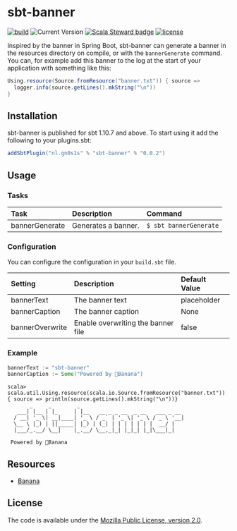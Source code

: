 # sbt-banner

[![build](https://github.com/Philippus/sbt-banner/workflows/build/badge.svg)](https://github.com/Philippus/sbt-banner/actions/workflows/scala.yml?query=workflow%3Abuild+branch%3Amain)
![Current Version](https://img.shields.io/badge/version-0.0.2-brightgreen.svg?style=flat "0.0.2")
[![Scala Steward badge](https://img.shields.io/badge/Scala_Steward-helping-blue.svg?style=flat&logo=data:image/png;base64,iVBORw0KGgoAAAANSUhEUgAAAA4AAAAQCAMAAAARSr4IAAAAVFBMVEUAAACHjojlOy5NWlrKzcYRKjGFjIbp293YycuLa3pYY2LSqql4f3pCUFTgSjNodYRmcXUsPD/NTTbjRS+2jomhgnzNc223cGvZS0HaSD0XLjbaSjElhIr+AAAAAXRSTlMAQObYZgAAAHlJREFUCNdNyosOwyAIhWHAQS1Vt7a77/3fcxxdmv0xwmckutAR1nkm4ggbyEcg/wWmlGLDAA3oL50xi6fk5ffZ3E2E3QfZDCcCN2YtbEWZt+Drc6u6rlqv7Uk0LdKqqr5rk2UCRXOk0vmQKGfc94nOJyQjouF9H/wCc9gECEYfONoAAAAASUVORK5CYII=)](https://scala-steward.org)
[![license](https://img.shields.io/badge/license-MPL%202.0-blue.svg?style=flat "MPL 2.0")](LICENSE)

Inspired by the banner in Spring Boot, sbt-banner can generate a banner in the resources directory on compile, or with
the `bannerGenerate` command. You can, for example add this banner to the log at the start of your application with
something like this:

```scala
Using.resource(Source.fromResource("banner.txt")) { source =>
  logger.info(source.getLines().mkString("\n"))
}
```

## Installation

sbt-banner is published for sbt 1.10.7 and above. To start using it add the following to your plugins.sbt:

```sbt
addSbtPlugin("nl.gn0s1s" % "sbt-banner" % "0.0.2")
```

## Usage

### Tasks

| Task           | Description         | Command                    |
|:---------------|:--------------------|:---------------------------|
| bannerGenerate | Generates a banner. | ```$ sbt bannerGenerate``` |

### Configuration

You can configure the configuration in your `build.sbt` file.

| Setting         | Description                        | Default Value |
|:----------------|:-----------------------------------|:--------------|
| bannerText      | The banner text                    | placeholder   |
| bannerCaption   | The banner caption                 | None          |
| bannerOverwrite | Enable overwriting the banner file | false         |

### Example

```sbt
bannerText := "sbt-banner"
bannerCaption := Some("Powered by 🍌Banana")
```

```
scala> scala.util.Using.resource(scala.io.Source.fromResource("banner.txt")) { source => println(source.getLines().mkString("\n"))}
       _     _        _                                 
   ___| |__ | |_     | |__   __ _ _ __  _ __   ___ _ __ 
  / __| '_ \| __|____| '_ \ / _` | '_ \| '_ \ / _ \ '__|
  \__ \ |_) | ||_____| |_) | (_| | | | | | | |  __/ |   
  |___/_.__/ \__|    |_.__/ \__,_|_| |_|_| |_|\___|_|   
                                                        
 Powered by 🍌Banana

```

## Resources

- [Banana](https://github.com/yihleego/banana)

## License

The code is available under the [Mozilla Public License, version 2.0](LICENSE).
